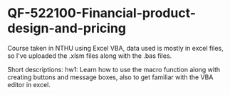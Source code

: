 # QF-522100-Financial-product-design-and-pricing
Course taken in NTHU using Excel VBA, data used is mostly in excel files, so I've uploaded the .xlsm files along with the .bas files.

Short descriptions:
hw1: Learn how to use the macro function along with creating buttons and message boxes, also to get familiar with the VBA editor in excel.
